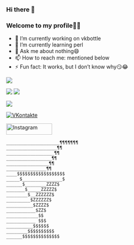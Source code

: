 ### Hi there 👋

### Welcome to my profile🙏🏻


- 🔭 I’m currently working on vkbottle
- 🌱 I’m currently learning perl
- 💬 Ask me about nothing😄
- 📫 How to reach me: mentioned below
- ⚡ Fun fact: It works, but I don’t know why😏😂

<p align="left">
  <img src="https://gpvc.arturio.dev/agent502"/>
</p>
<p align="left">
  <a><img src="https://img.shields.io/badge/-Python-%230075a8?logo=python&logoColor=white&style=flat-square"/></a>
  <a><img src="https://img.shields.io/badge/-HTML-%23de4b25?logo=html5&logoColor=white&style=flat-square"/></a>
</p>
<p align="left">
  <img
    src="https://github-readme-stats.vercel.app/api?username=agent502&count_private=true&show_icons=true&include_all_commits=true&disable_animations=true&hide_rank=true&hide_border=false&theme=react&border_color=57a5fe"
  />
</p>
<p align="left">
  <a href="https://vk.com/a_502"
    ><img
      src="https://img.shields.io/badge/VKontakte-%232E87FB?style=for-the-badge&logo=vk&logoColor=white"
      alt="VKontakte"
  /></a>
</p>
<p align="left">
  <a href="https://instagram.com/xerr_502"
  ><img
        src="https://user-images.githubusercontent.com/77380511/139829829-a13996e4-90b3-41ca-b51b-14b499a298b3.png" width="123" height="30"
        alt="Instagram"
        /></a>
        </p>
        
```
____________________¶¶¶¶¶¶¶
___________________¶¶
__________________¶¶
_________________¶¶
________________¶¶
_______________¶¶
____$$$$$$$$$$$$$$$$$$
_____$_______________$
______$________ZZZZ$
_______$_____ZZZZZ$
________$__ZZZZZZ$ 
_________$ZZZZZZ$
__________$ZZZZ$
___________$ZZ$
____________$$
___________ $$$
__________$$$$$$
________$$$$$$$$$$
______$$$$$$$$$$$$$$
```

